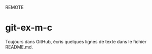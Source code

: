 REMOTE
# git-ex-m-c
Toujours dans GitHub, écris quelques lignes de texte dans le fichier README.md.
